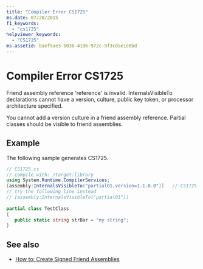 ```yaml
---
title: "Compiler Error CS1725"
ms.date: 07/20/2015
f1_keywords: 
  - "cs1725"
helpviewer_keywords: 
  - "CS1725"
ms.assetid: baef9ae3-b036-41d6-972c-9f3cdae1e8bd
---
```

# Compiler Error CS1725
Friend assembly reference 'reference' is invalid. InternalsVisibleTo declarations cannot have a version, culture, public key token, or processor architecture specified.  
  
 You cannot add a version culture in a friend assembly reference. Partial classes should be visible to friend assemblies.  
  
## Example  
 The following sample generates CS1725.  
  
```csharp  
// CS1725.cs  
// compile with: /target:library  
using System.Runtime.CompilerServices;  
[assembly:InternalsVisibleTo("partial01,version=1.1.0.0")]   // CS1725  
// try the following line instead  
// [assembly:InternalsVisibleTo("partial01")]  
  
partial class TestClass   
{  
   public static string strBar = "my string";  
}  
```  
  
## See also

- [How to: Create Signed Friend Assemblies](../../standard/assembly/create-signed-friend.md)
